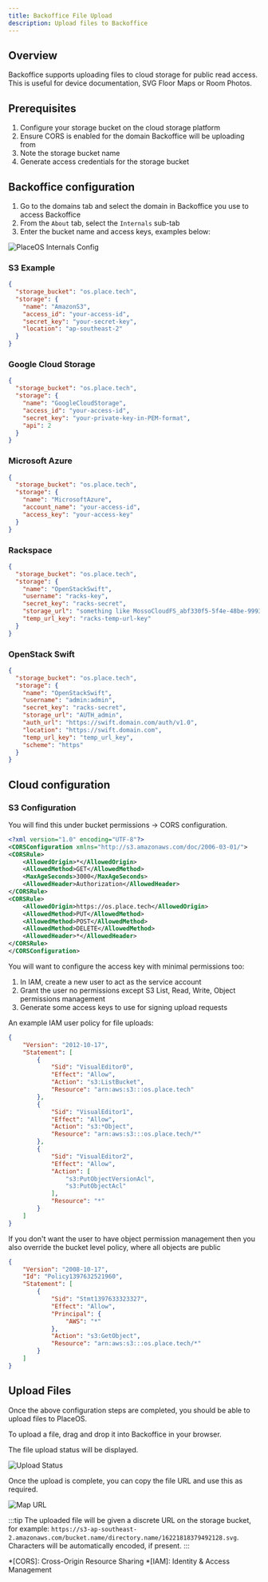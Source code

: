 ```yaml
---
title: Backoffice File Upload
description: Upload files to Backoffice
---
```


## Overview

Backoffice supports uploading files to cloud storage for public read access.  
This is useful for device documentation, SVG Floor Maps or Room Photos.

## Prerequisites

1. Configure your storage bucket on the cloud storage platform
2. Ensure CORS is enabled for the domain Backoffice will be uploading from
3. Note the storage bucket name
4. Generate access credentials for the storage bucket

## Backoffice configuration

1. Go to the domains tab and select the domain in Backoffice you use to access Backoffice
2. From the `About` tab, select the `Internals` sub-tab
3. Enter the bucket name and access keys, examples below:

![PlaceOS Internals Config](./assets/internals.png)

### S3 Example

```json
{
  "storage_bucket": "os.place.tech",
  "storage": {
    "name": "AmazonS3",
    "access_id": "your-access-id",
    "secret_key": "your-secret-key",
    "location": "ap-southeast-2"
  }
}
```

### Google Cloud Storage

```json
{
  "storage_bucket": "os.place.tech",
  "storage": {
    "name": "GoogleCloudStorage",
    "access_id": "your-access-id",
    "secret_key": "your-private-key-in-PEM-format",
    "api": 2
  }
}
```

### Microsoft Azure

```json
{
  "storage_bucket": "os.place.tech",
  "storage": {
    "name": "MicrosoftAzure",
    "account_name": "your-access-id",
    "access_key": "your-access-key"
  }
}
```

### Rackspace

```json
{
  "storage_bucket": "os.place.tech",
  "storage": {
    "name": "OpenStackSwift",
    "username": "racks-key",
    "secret_key": "racks-secret",
    "storage_url": "something like MossoCloudFS_abf330f5-5f4e-48be-9993-b5dxxxxxx",
    "temp_url_key": "racks-temp-url-key"
  }
}
```

### OpenStack Swift

```json
{
  "storage_bucket": "os.place.tech",
  "storage": {
    "name": "OpenStackSwift",
    "username": "admin:admin",
    "secret_key": "racks-secret",
    "storage_url": "AUTH_admin",
    "auth_url": "https://swift.domain.com/auth/v1.0",
    "location": "https://swift.domain.com",
    "temp_url_key": "temp_url_key",
    "scheme": "https"
  }
}
```


## Cloud configuration

### S3 Configuration

You will find this under bucket permissions -> CORS configuration.

```xml
<?xml version="1.0" encoding="UTF-8"?>
<CORSConfiguration xmlns="http://s3.amazonaws.com/doc/2006-03-01/">
<CORSRule>
    <AllowedOrigin>*</AllowedOrigin>
    <AllowedMethod>GET</AllowedMethod>
    <MaxAgeSeconds>3000</MaxAgeSeconds>
    <AllowedHeader>Authorization</AllowedHeader>
</CORSRule>
<CORSRule>
    <AllowedOrigin>https://os.place.tech</AllowedOrigin>
    <AllowedMethod>PUT</AllowedMethod>
    <AllowedMethod>POST</AllowedMethod>
    <AllowedMethod>DELETE</AllowedMethod>
    <AllowedHeader>*</AllowedHeader>
</CORSRule>
</CORSConfiguration>
```

You will want to configure the access key with minimal permissions too:

1. In IAM, create a new user to act as the service account
2. Grant the user no permissions except S3 List, Read, Write, Object permissions management 
3. Generate some access keys to use for signing upload requests

An example IAM user policy for file uploads:

```json
{
    "Version": "2012-10-17",
    "Statement": [
        {
            "Sid": "VisualEditor0",
            "Effect": "Allow",
            "Action": "s3:ListBucket",
            "Resource": "arn:aws:s3:::os.place.tech"
        },
        {
            "Sid": "VisualEditor1",
            "Effect": "Allow",
            "Action": "s3:*Object",
            "Resource": "arn:aws:s3:::os.place.tech/*"
        },
        {
            "Sid": "VisualEditor2",
            "Effect": "Allow",
            "Action": [
                "s3:PutObjectVersionAcl",
                "s3:PutObjectAcl"
            ],
            "Resource": "*"
        }
    ]
}
```

If you don't want the user to have object permission management then you also override the bucket level policy, where all objects are public

```json
{
    "Version": "2008-10-17",
    "Id": "Policy1397632521960",
    "Statement": [
        {
            "Sid": "Stmt1397633323327",
            "Effect": "Allow",
            "Principal": {
                "AWS": "*"
            },
            "Action": "s3:GetObject",
            "Resource": "arn:aws:s3:::os.place.tech/*"
        }
    ]
}
```
## Upload Files

Once the above configuration steps are completed, you should be able to upload files to PlaceOS.

To upload a file, drag and drop it into Backoffice in your browser.

The file upload status will be displayed.

![Upload Status](./assets/upload-modal.png)

Once the upload is complete, you can copy the file URL and use this as required.

![Map URL](./assets/map-url.png)

:::tip
The uploaded file will be given a discrete URL on the storage bucket, for example: `https://s3-ap-southeast-2.amazonaws.com/bucket.name/directory.name/16221818379492128.svg`.  
Characters will be automatically encoded, if present.
:::


*[CORS]: Cross-Origin Resource Sharing
*[IAM]: Identity & Access Management
